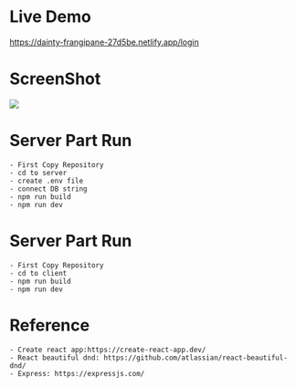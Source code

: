 # Live Demo

https://dainty-frangipane-27d5be.netlify.app/login

# ScreenShot

<img src="https://i.imgur.com/ovMIcK5.png" />

# Server Part Run

    - First Copy Repository
    - cd to server
    - create .env file
    - connect DB string
    - npm run build
    - npm run dev

# Server Part Run

    - First Copy Repository
    - cd to client
    - npm run build
    - npm run dev

# Reference

    - Create react app:https://create-react-app.dev/
    - React beautiful dnd: https://github.com/atlassian/react-beautiful-dnd/
    - Express: https://expressjs.com/
